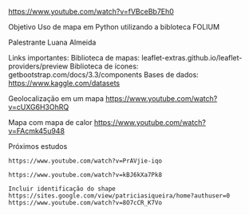 https://www.youtube.com/watch?v=fVBceBb7Eh0


Objetivo Uso de mapa em Python utilizando a bibloteca FOLIUM

Palestrante Luana Almeida

Links importantes:
Biblioteca de mapas: leaflet-extras.github.io/leaflet-providers/preview
Biblioteca de ícones: getbootstrap.com/docs/3.3/components
Bases de dados: https://www.kaggle.com/datasets


Geolocalização em um mapa
https://www.youtube.com/watch?v=cUXG6H3OhRQ

Mapa com mapa de calor 
    https://www.youtube.com/watch?v=FAcmk45u948

Próximos estudos 

    

    https://www.youtube.com/watch?v=PrAVjie-iqo

    https://www.youtube.com/watch?v=kBJ6kXa7Pk8

    Incluir identificação do shape 
    https://sites.google.com/view/patriciasiqueira/home?authuser=0
    https://www.youtube.com/watch?v=8O7cCR_K7Vo
